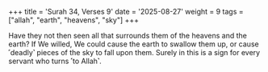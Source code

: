 +++
title = 'Surah 34, Verses 9'
date = '2025-08-27'
weight = 9
tags = ["allah", "earth", "heavens", "sky"]
+++

Have they not then seen all that surrounds them of the heavens and the earth? If We willed, We could cause the earth to swallow them up, or cause ˹deadly˺ pieces of the sky to fall upon them. Surely in this is a sign for every servant who turns ˹to Allah˺.